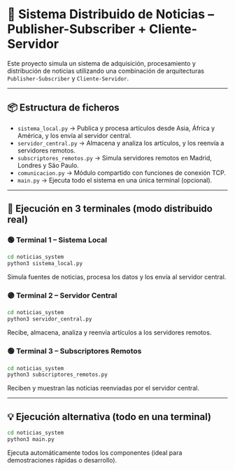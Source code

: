 # 📰 Sistema Distribuido de Noticias – Publisher-Subscriber + Cliente-Servidor

Este proyecto simula un sistema de adquisición, procesamiento y distribución de noticias utilizando una combinación de arquitecturas `Publisher-Subscriber` y `Cliente-Servidor`.

---

## 📦 Estructura de ficheros

- `sistema_local.py` → Publica y procesa artículos desde Asia, África y América, y los envía al servidor central.
- `servidor_central.py` → Almacena y analiza los artículos, y los reenvía a servidores remotos.
- `subscriptores_remotos.py` → Simula servidores remotos en Madrid, Londres y São Paulo.
- `comunicacion.py` → Módulo compartido con funciones de conexión TCP.
- `main.py` → Ejecuta todo el sistema en una única terminal (opcional).

---

## 🚀 Ejecución en 3 terminales (modo distribuido real)

### 🟢 Terminal 1 – Sistema Local
```bash
cd noticias_system
python3 sistema_local.py
```
Simula fuentes de noticias, procesa los datos y los envía al servidor central.

### 🟣 Terminal 2 – Servidor Central
```bash
cd noticias_system
python3 servidor_central.py
```
Recibe, almacena, analiza y reenvía artículos a los servidores remotos.

### 🟢 Terminal 3 – Subscriptores Remotos
```bash
cd noticias_system
python3 subscriptores_remotos.py
```
Reciben y muestran las noticias reenviadas por el servidor central.

---

## 💡 Ejecución alternativa (todo en una terminal)

```bash
cd noticias_system
python3 main.py
```
Ejecuta automáticamente todos los componentes (ideal para demostraciones rápidas o desarrollo).
